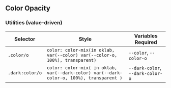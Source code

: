 ## Color Opacity

### Utilities (value-driven)

| Selector        | Style                                                                                    | Variables Required               |
| --------------- | ---------------------------------------------------------------------------------------- | -------------------------------- |
| `.color/o`      | `color: color-mix(in oklab, var(--color) var(--color-o, 100%), transparent)`             | `--color`, `--color-o`           |
| `.dark:color/o` | `color: color-mix( in oklab, var(--dark-color) var(--dark-color-o, 100%), transparent )` | `--dark-color`, `--dark-color-o` |
